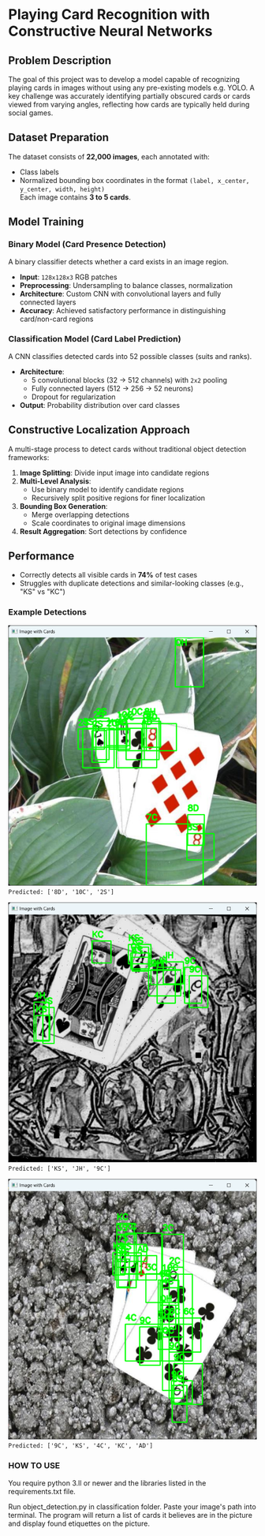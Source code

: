 # Playing Card Recognition with Constructive Neural Networks  

## Problem Description  
The goal of this project was to develop a model capable of recognizing playing cards in images without using any pre-existing models e.g. YOLO. A key challenge was accurately identifying partially obscured cards or cards viewed from varying angles, reflecting how cards are typically held during social games. 

## Dataset Preparation  
The dataset consists of **22,000 images**, each annotated with:  
- Class labels  
- Normalized bounding box coordinates in the format `(label, x_center, y_center, width, height)`  
Each image contains **3 to 5 cards**.  

## Model Training  
### Binary Model (Card Presence Detection)  
A binary classifier detects whether a card exists in an image region.  
- **Input**: `128x128x3` RGB patches  
- **Preprocessing**: Undersampling to balance classes, normalization  
- **Architecture**: Custom CNN with convolutional layers and fully connected layers  
- **Accuracy**: Achieved satisfactory performance in distinguishing card/non-card regions  

### Classification Model (Card Label Prediction)  
A CNN classifies detected cards into 52 possible classes (suits and ranks).  
- **Architecture**:  
  - 5 convolutional blocks (32 → 512 channels) with `2x2` pooling  
  - Fully connected layers (512 → 256 → 52 neurons)  
  - Dropout for regularization  
- **Output**: Probability distribution over card classes  

## Constructive Localization Approach  
A multi-stage process to detect cards without traditional object detection frameworks:  
1. **Image Splitting**: Divide input image into candidate regions  
2. **Multi-Level Analysis**:  
   - Use binary model to identify candidate regions  
   - Recursively split positive regions for finer localization  
3. **Bounding Box Generation**:  
   - Merge overlapping detections  
   - Scale coordinates to original image dimensions  
4. **Result Aggregation**: Sort detections by confidence  

## Performance  
- Correctly detects all visible cards in **74%** of test cases  
- Struggles with duplicate detections and similar-looking classes (e.g., "KS" vs "KC")  

### Example Detections  
![Detected Cards 1](karty1.png)  
`Predicted: ['8D', '10C', '2S']`  

![Detected Cards 2](karty2.png)  
`Predicted: ['KS', 'JH', '9C']`  

![Detected Cards 3](karty3.png)  
`Predicted: ['9C', 'KS', '4C', 'KC', 'AD']`  

### HOW TO USE
You require python 3.ll or newer and the libraries listed in the requirements.txt file. 

Run object_detection.py in classification folder. Paste your image's path into terminal. The program will return a list of cards it believes are in the picture and display found etiquettes on the picture. 
